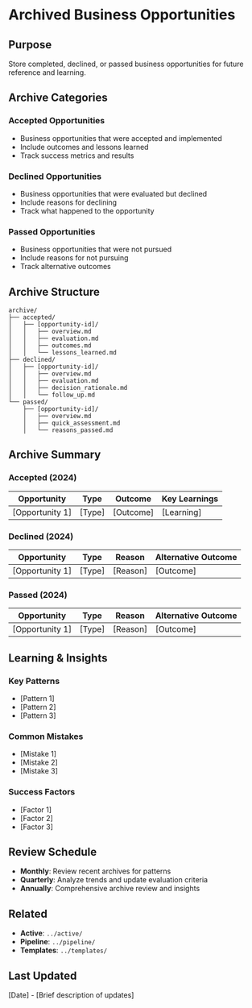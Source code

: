 # Archived Business Opportunities

## Purpose
Store completed, declined, or passed business opportunities for future reference and learning.

## Archive Categories

### Accepted Opportunities
- Business opportunities that were accepted and implemented
- Include outcomes and lessons learned
- Track success metrics and results

### Declined Opportunities
- Business opportunities that were evaluated but declined
- Include reasons for declining
- Track what happened to the opportunity

### Passed Opportunities
- Business opportunities that were not pursued
- Include reasons for not pursuing
- Track alternative outcomes

## Archive Structure

```
archive/
├── accepted/
│   ├── [opportunity-id]/
│   │   ├── overview.md
│   │   ├── evaluation.md
│   │   ├── outcomes.md
│   │   └── lessons_learned.md
├── declined/
│   ├── [opportunity-id]/
│   │   ├── overview.md
│   │   ├── evaluation.md
│   │   ├── decision_rationale.md
│   │   └── follow_up.md
└── passed/
    ├── [opportunity-id]/
    │   ├── overview.md
    │   ├── quick_assessment.md
    │   └── reasons_passed.md
```

## Archive Summary

### Accepted (2024)
| Opportunity | Type | Outcome | Key Learnings |
|-------------|------|---------|---------------|
| [Opportunity 1] | [Type] | [Outcome] | [Learning] |

### Declined (2024)
| Opportunity | Type | Reason | Alternative Outcome |
|-------------|------|--------|-------------------|
| [Opportunity 1] | [Type] | [Reason] | [Outcome] |

### Passed (2024)
| Opportunity | Type | Reason | Alternative Outcome |
|-------------|------|--------|-------------------|
| [Opportunity 1] | [Type] | [Reason] | [Outcome] |

## Learning & Insights

### Key Patterns
- [Pattern 1]
- [Pattern 2]
- [Pattern 3]

### Common Mistakes
- [Mistake 1]
- [Mistake 2]
- [Mistake 3]

### Success Factors
- [Factor 1]
- [Factor 2]
- [Factor 3]

## Review Schedule
- **Monthly**: Review recent archives for patterns
- **Quarterly**: Analyze trends and update evaluation criteria
- **Annually**: Comprehensive archive review and insights

## Related
- **Active**: `../active/`
- **Pipeline**: `../pipeline/`
- **Templates**: `../templates/`

## Last Updated
[Date] - [Brief description of updates]

